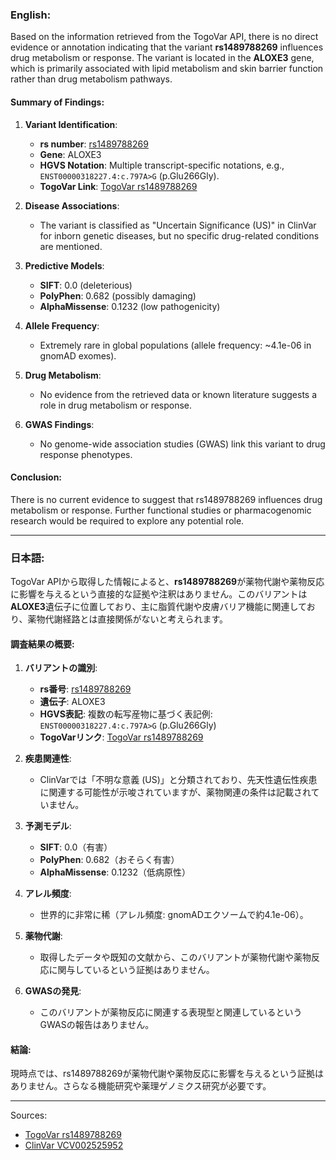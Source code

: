 ### English:
Based on the information retrieved from the TogoVar API, there is no direct evidence or annotation indicating that the variant **rs1489788269** influences drug metabolism or response. The variant is located in the **ALOXE3** gene, which is primarily associated with lipid metabolism and skin barrier function rather than drug metabolism pathways. 

#### Summary of Findings:
1. **Variant Identification**:
   - **rs number**: [rs1489788269](https://identifiers.org/dbsnp/rs1489788269)
   - **Gene**: ALOXE3
   - **HGVS Notation**: Multiple transcript-specific notations, e.g., `ENST00000318227.4:c.797A>G` (p.Glu266Gly).
   - **TogoVar Link**: [TogoVar rs1489788269](https://togovar.org/variant/17-8111519-T-C)

2. **Disease Associations**:
   - The variant is classified as "Uncertain Significance (US)" in ClinVar for inborn genetic diseases, but no specific drug-related conditions are mentioned.

3. **Predictive Models**:
   - **SIFT**: 0.0 (deleterious)
   - **PolyPhen**: 0.682 (possibly damaging)
   - **AlphaMissense**: 0.1232 (low pathogenicity)

4. **Allele Frequency**:
   - Extremely rare in global populations (allele frequency: ~4.1e-06 in gnomAD exomes).

5. **Drug Metabolism**:
   - No evidence from the retrieved data or known literature suggests a role in drug metabolism or response.

6. **GWAS Findings**:
   - No genome-wide association studies (GWAS) link this variant to drug response phenotypes.

#### Conclusion:
There is no current evidence to suggest that rs1489788269 influences drug metabolism or response. Further functional studies or pharmacogenomic research would be required to explore any potential role.

---

### 日本語:
TogoVar APIから取得した情報によると、**rs1489788269**が薬物代謝や薬物反応に影響を与えるという直接的な証拠や注釈はありません。このバリアントは**ALOXE3**遺伝子に位置しており、主に脂質代謝や皮膚バリア機能に関連しており、薬物代謝経路とは直接関係がないと考えられます。

#### 調査結果の概要:
1. **バリアントの識別**:
   - **rs番号**: [rs1489788269](https://identifiers.org/dbsnp/rs1489788269)
   - **遺伝子**: ALOXE3
   - **HGVS表記**: 複数の転写産物に基づく表記例: `ENST00000318227.4:c.797A>G` (p.Glu266Gly)
   - **TogoVarリンク**: [TogoVar rs1489788269](https://togovar.org/variant/17-8111519-T-C)

2. **疾患関連性**:
   - ClinVarでは「不明な意義 (US)」と分類されており、先天性遺伝性疾患に関連する可能性が示唆されていますが、薬物関連の条件は記載されていません。

3. **予測モデル**:
   - **SIFT**: 0.0（有害）
   - **PolyPhen**: 0.682（おそらく有害）
   - **AlphaMissense**: 0.1232（低病原性）

4. **アレル頻度**:
   - 世界的に非常に稀（アレル頻度: gnomADエクソームで約4.1e-06）。

5. **薬物代謝**:
   - 取得したデータや既知の文献から、このバリアントが薬物代謝や薬物反応に関与しているという証拠はありません。

6. **GWASの発見**:
   - このバリアントが薬物反応に関連する表現型と関連しているというGWASの報告はありません。

#### 結論:
現時点では、rs1489788269が薬物代謝や薬物反応に影響を与えるという証拠はありません。さらなる機能研究や薬理ゲノミクス研究が必要です。

--- 
Sources:
- [TogoVar rs1489788269](https://togovar.org/variant/17-8111519-T-C)
- [ClinVar VCV002525952](https://www.ncbi.nlm.nih.gov/clinvar/variation/2525952)